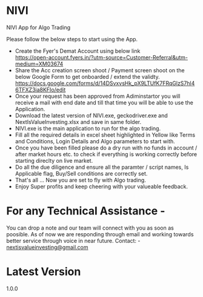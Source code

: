 # NIVI
NIVI App for Algo Trading

Please follow the below steps to start using the App.

- Create the Fyer's Demat Account using below link\
https://open-account.fyers.in/?utm-source=Customer-Referral&utm-medium=XM03674
- Share the Acc creation screen shoot / Payment screen shoot on the below Google Form to get onboarded / extend the validty.\
https://docs.google.com/forms/d/14DSvxvsHk_pX9LTUfK7FRqGlzS7hl46TFXZ3ia8KFIo/edit
- Once your request has been approved from Adiminstartor you will receive a mail with end date and till that time you will be able to use the Application.
- Download the latest version of NIVI.exe, geckodriver.exe and NextIsValueInvesting.xlsx and save in same folder.
- NIVI.exe is the main application to run for the algo trading.
- Fill all the required details in excel sheet highlighted in Yellow like Terms and Conditions, Login Details and Algo parameters to start with.
- Once you have been filled please do a dry run with no funds in account / after market hours etc. to check if everything is working correctly before starting direclty on live market.
- Do all the due diligence and ensure all the paramter / script names, Is Applicable flag, Buy/Sell conditions are correctly set.
- That's all ... Now you are set to fly with Algo trading.
- Enjoy Super profits and keep cheering with your valueable feedback.


# For any Technical Assistance - 
You can drop a note and our team will connect with you as soon as poosible. As of now we are responding through email and working towards better service through voice in near future.
Contact: - nextisvalueinvesting@gmail.com

# Latest Version
1.0.0
